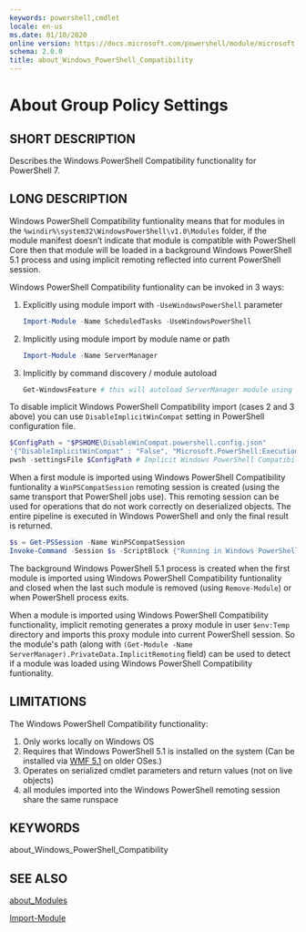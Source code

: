 ```yaml
---
keywords: powershell,cmdlet
locale: en-us
ms.date: 01/10/2020
online version: https://docs.microsoft.com/powershell/module/microsoft.powershell.core/about/about_windows_powershell_compatibility?view=powershell-7&WT.mc_id=ps-gethelp
schema: 2.0.0
title: about_Windows_PowerShell_Compatibility
---
```

# About Group Policy Settings

## SHORT DESCRIPTION

Describes the Windows PowerShell Compatibility functionality for PowerShell 7.

## LONG DESCRIPTION

Windows PowerShell Compatibility funtionality means that for modules in
the `%windir%\system32\WindowsPowerShell\v1.0\Modules` folder,
if the module manifest doesn’t indicate that module is compatible with
PowerShell Core then that module will be loaded in a background
Windows PowerShell 5.1 process and using implicit remoting reflected
into current PowerShell session.

Windows PowerShell Compatibility funtionality can be invoked in 3 ways:

1. Explicitly using module import with `-UseWindowsPowerShell` parameter

   ```powershell
   Import-Module -Name ScheduledTasks -UseWindowsPowerShell
   ```

1. Implicitly using module import by module name or path

   ```powershell
   Import-Module -Name ServerManager
   ```

1. Implicitly by command discovery / module autoload

   ```powershell
   Get-WindowsFeature # this will autoload ServerManager module using Windows PowerShell Compatibility
   ```

To disable implicit Windows PowerShell Compatibility import (cases 2 and 3 above)
you can use `DisableImplicitWinCompat` setting in PowerShell configuration file.

```powershell
$ConfigPath = "$PSHOME\DisableWinCompat.powershell.config.json"
'{"DisableImplicitWinCompat" : "False", "Microsoft.PowerShell:ExecutionPolicy": "RemoteSigned"}' | Out-File -Force $ConfigPath
pwsh -settingsFile $ConfigPath # Implicit Windows PowerShell Compatibility funtionality is Disabled in this PowerShell
```

When a first module is imported using Windows PowerShell Compatibility funtionality
a `WinPSCompatSession` remoting session is created (using the same transport that
PowerShell jobs use). This remoting session can be used for operations that
do not work correctly on deserialized objects. The entire pipeline is executed
in Windows PowerShell and only the final result is returned.

```powershell
$s = Get-PSSession -Name WinPSCompatSession
Invoke-Command -Session $s -ScriptBlock {"Running in Windows PowerShell version $($PSVersionTable.PSVersion)";<#Get-WinPSLiveObject | Set-WinPSLiveObject#>}
```

The background Windows PowerShell 5.1 process is created when the first module
is imported using Windows PowerShell Compatibility funtionality and closed
when the last such module is removed (using `Remove-Module`) or when
PowerShell process exits.

When a module is imported using Windows PowerShell Compatibility functionality,
implicit remoting generates a proxy module in user `$env:Temp` directory
and imports this proxy module into current PowerShell session.
So the module's path (along with `(Get-Module -Name ServerManager).PrivateData.ImplicitRemoting`
field) can be used to detect if a module was loaded using Windows PowerShell
Compatibility funtionality.

## LIMITATIONS

The Windows PowerShell Compatibility functionality:

1. Only works locally on Windows OS
1. Requires that Windows PowerShell 5.1 is installed on the system
   (Can be installed via [WMF 5.1](/powershell/scripting/wmf/setup/install-configure) on older OSes.)
1. Operates on serialized cmdlet parameters and return values (not on live objects)
1. all modules imported into the Windows PowerShell remoting session share the same runspace

## KEYWORDS

about_Windows_PowerShell_Compatibility

## SEE ALSO

[about_Modules](about_Modules.md)

[Import-Module](../Import-Module.md)
